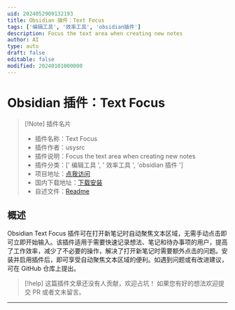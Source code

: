 ```yaml
---
uid: 2024052909132193
title: Obsidian 插件：Text Focus
tags: ['编辑工具', '效率工具', 'obsidian插件']
description: Focus the text area when creating new notes
author: AI
type: auto
draft: false
editable: false
modified: 20240101000000
---
```


# Obsidian 插件：Text Focus

> [!Note] 插件名片
> - 插件名称：Text Focus
> - 插件作者：usysrc
> - 插件说明：Focus the text area when creating new notes
> - 插件分类：[' 编辑工具 ', ' 效率工具 ', 'obsidian 插件 ']
> - 项目地址：[点我访问](https://github.com/usysrc/obsidian-text-focus-plugin)
> - 国内下载地址：[下载安装](https://pkmer.cn/products/plugin/pluginMarket/?text-focus)
> - 自述文件：[Readme](https://ghproxy.net/https://raw.githubusercontent.com/usysrc/obsidian-text-focus-plugin/master/README.md)

## 概述

Obsidian Text Focus 插件可在打开新笔记时自动聚焦文本区域，无需手动点击即可立即开始输入。该插件适用于需要快速记录想法、笔记和待办事项的用户，提高了工作效率，减少了不必要的操作，解决了打开新笔记时需要额外点击的问题。安装并启用插件后，即可享受自动聚焦文本区域的便利。如遇到问题或有改进建议，可在 GitHub 仓库上提出。

> [!help]
> 这篇插件文章还没有人贡献，欢迎占坑！
> 如果您有好的想法欢迎提交 PR 或者文末留言。

---



